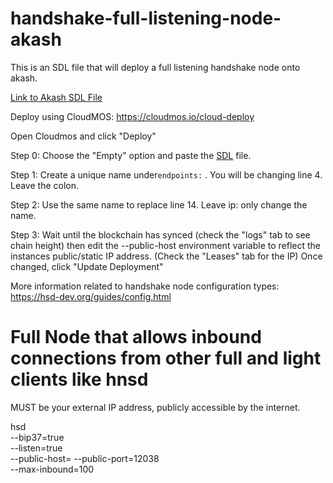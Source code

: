 # handshake-full-listening-node-akash

This is an SDL file that will deploy a full listening handshake node onto akash.

[Link to Akash SDL File](https://github.com/WireWrex/handshake-node-akash/blob/main/handshake-node-fl.sdl)

Deploy using CloudMOS: https://cloudmos.io/cloud-deploy

Open Cloudmos and click "Deploy" 

Step 0: Choose the "Empty" option and paste the [SDL](https://github.com/WireWrex/handshake-node-akash/blob/main/handshake-node-fl.sdl) file.

Step 1: Create a unique name under```endpoints:``` . You will be changing line 4. Leave the colon.

Step 2: Use the same name to replace line 14. Leave ip: only change the name.

Step 3: Wait until the blockchain has synced (check the "logs" tab to see chain height) then edit the --public-host environment variable to reflect the instances public/static IP address. (Check the "Leases" tab for the IP) Once changed, click "Update Deployment"


More information related to handshake node configuration types: https://hsd-dev.org/guides/config.html

# Full Node that allows inbound connections from other full and light clients like hnsd
<IP address> MUST be your external IP address, publicly accessible by the internet.

hsd \
--bip37=true   \
--listen=true   \
--public-host=<IP address>
--public-port=12038  \
--max-inbound=100	




